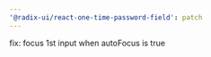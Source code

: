 ```yaml
---
'@radix-ui/react-one-time-password-field': patch
---
```


fix: focus 1st input when autoFocus is true
